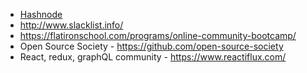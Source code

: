 * [Hashnode](https://hashnode.com/)
* http://www.slacklist.info/
* https://flatironschool.com/programs/online-community-bootcamp/
* Open Source Society - https://github.com/open-source-society
* React, redux, graphQL community - https://www.reactiflux.com/

